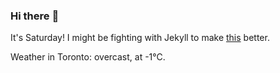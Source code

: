 ### Hi there :wave:

It's Saturday! I might be fighting with Jekyll to make [this](https://swissclubto.github.io) better.

Weather in Toronto: overcast, at -1°C.
